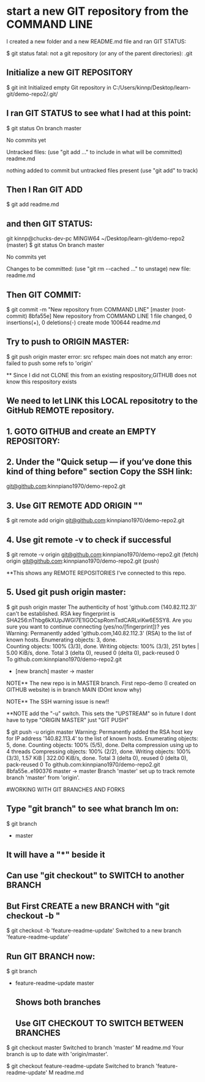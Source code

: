 # start a new GIT repository from the COMMAND LINE

I created a new folder and a new README.md file and ran GIT STATUS:

$ git status
fatal: not a git repository (or any of the parent directories): .git

## Initialize a new GIT REPOSITORY

$ git init
Initialized empty Git repository in C:/Users/kinnp/Desktop/learn-git/demo-repo2/.git/

## I ran GIT STATUS to see what I had at this point:

$ git status
On branch master

No commits yet

Untracked files:
  (use "git add <file>..." to include in what will be committed)
        readme.md

nothing added to commit but untracked files present (use "git add" to track)

## Then I Ran GIT ADD 

$ git add readme.md

## and then GIT STATUS:
git
kinnp@chucks-dev-pc MINGW64 ~/Desktop/learn-git/demo-repo2 (master)
$ git status
On branch master

No commits yet

Changes to be committed:
  (use "git rm --cached <file>..." to unstage)
        new file:   readme.md

## Then GIT COMMIT:

$ git commit -m "New repository from COMMAND LINE"
[master (root-commit) 8bfa55e] New repository from COMMAND LINE
 1 file changed, 0 insertions(+), 0 deletions(-)
 create mode 100644 readme.md

## Try to push to ORIGIN MASTER:

$ git push origin master
error: src refspec main does not match any
error: failed to push some refs to 'origin'

** Since I did not CLONE this from an existing respository,GITHUB does not know this respository exists

## We need to let LINK this LOCAL repositotry to the GitHub REMOTE repository.

## 1. GOTO GITHUB and create an EMPTY REPOSITORY:

## 2. Under the "Quick setup — if you’ve done this kind of thing before" section Copy the SSH link:

git@github.com:kinnpiano1970/demo-repo2.git

## 3. Use GIT REMOTE ADD ORIGIN "<SSH LINK HERE>" 

$ git remote add origin git@github.com:kinnpiano1970/demo-repo2.git

## 4. Use git remote -v to check if successful

$ git remote -v
origin  git@github.com:kinnpiano1970/demo-repo2.git (fetch)
origin  git@github.com:kinnpiano1970/demo-repo2.git (push) 

**This shows any REMOTE REPOSITORIES I've connected to this repo.

## 5. Used git push origin master:

$ git push origin master
The authenticity of host 'github.com (140.82.112.3)' can't be established.
RSA key fingerprint is SHA256:nThbg6kXUpJWGl7E1IGOCspRomTxdCARLviKw6E5SY8.
Are you sure you want to continue connecting (yes/no/[fingerprint])? yes  
Warning: Permanently added 'github.com,140.82.112.3' (RSA) to the list of known hosts.
Enumerating objects: 3, done.      
Counting objects: 100% (3/3), done.
Writing objects: 100% (3/3), 251 bytes | 5.00 KiB/s, done.
Total 3 (delta 0), reused 0 (delta 0), pack-reused 0      
To github.com:kinnpiano1970/demo-repo2.git
 * [new branch]      master -> master

 NOTE** The new repo is in MASTER branch. First repo-demo (I created on GITHUB website) is in branch MAIN (DOnt know why)

 NOTE** The SSH warning issue is new!!

**NOTE add the "-u" switch. This sets the  "UPSTREAM" so in future I dont have to type "ORIGIN MASTER" just "GIT PUSH"

$ git push -u origin master
Warning: Permanently added the RSA host key for IP address '140.82.113.4' to the list of known hosts.
Enumerating objects: 5, done.
Counting objects: 100% (5/5), done.
Delta compression using up to 4 threads
Compressing objects: 100% (2/2), done.
Writing objects: 100% (3/3), 1.57 KiB | 322.00 KiB/s, done.
Total 3 (delta 0), reused 0 (delta 0), pack-reused 0
To github.com:kinnpiano1970/demo-repo2.git
   8bfa55e..e190376  master -> master
Branch 'master' set up to track remote branch 'master' from 'origin'.

#WORKING WITH GIT BRANCHES AND FORKS

## Type "git branch" to see what branch Im on:

$ git branch
* master

## It will have a "*" beside it

## Can use "git checkout" to SWITCH to another BRANCH

## But First CREATE a new BRANCH with "git checkout -b <NEW BRANCH NAME>"

$ git checkout -b 'feature-readme-update'
Switched to a new branch 'feature-readme-update'

## Run GIT BRANCH now:

$ git branch
* feature-readme-update
  master

  ## Shows both branches 

  ## Use GIT CHECKOUT TO SWITCH BETWEEN BRANCHES

$ git checkout master
Switched to branch 'master'
M       readme.md
Your branch is up to date with 'origin/master'.


$ git checkout feature-readme-update
Switched to branch 'feature-readme-update'
M       readme.md



